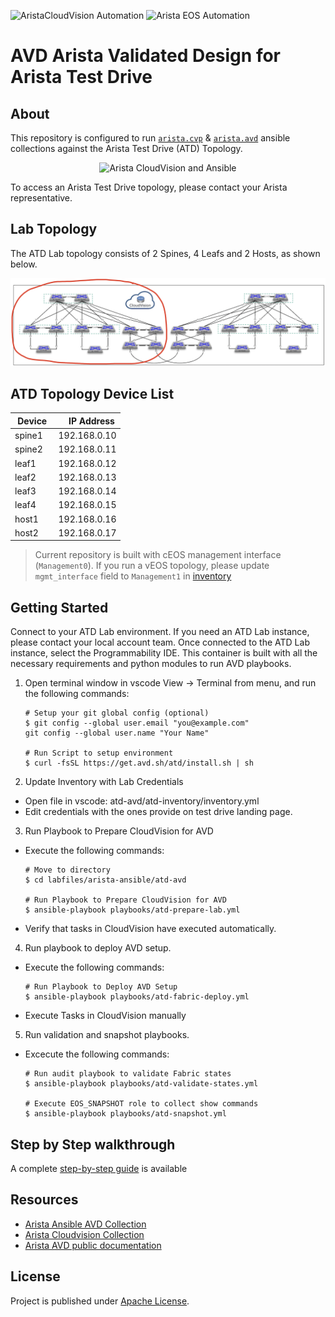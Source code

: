 ![AristaCloudVision Automation](https://img.shields.io/badge/Arista-CVP%20Automation-blue) ![Arista EOS Automation](https://img.shields.io/badge/Arista-EOS%20Automation-blue)

# AVD Arista Validated Design for Arista Test Drive

## About

This repository is configured to run [`arista.cvp`](https://github.com/aristanetworks/ansible-cvp) & [`arista.avd`](https://github.com/aristanetworks/ansible-avd) ansible collections against the Arista Test Drive (ATD) Topology.

<p align="center">
  <img src='docs/imgs/cv_ansible_logo.png' alt='Arista CloudVision and Ansible'/>
</p>

To access an Arista Test Drive topology, please contact your Arista representative.

## Lab Topology

The ATD Lab topology consists of 2 Spines, 4 Leafs and 2 Hosts, as shown below.

<p align="center">
  <img src="docs/imgs/atd-topo.png" alt="ATD Lab Topology" width="600"/>
</p>

## ATD Topology Device List

| Device | IP Address   |
| ------ | ------------ |
| spine1 |192.168.0.10 |
| spine2 |192.168.0.11 |
| leaf1  |192.168.0.12 |
| leaf2  |192.168.0.13 |
| leaf3  |192.168.0.14 |
| leaf4  |192.168.0.15 |
| host1  |192.168.0.16 |
| host2  |192.168.0.17 |

> Current repository is built with cEOS management interface (`Management0`). If you run a vEOS topology, please update `mgmt_interface` field to `Management1` in [inventory](./atd-inventory/group_vars/ATD_LAB.yml)

## Getting Started

Connect to your ATD Lab environment.  If you need an ATD Lab instance, please contact your local account team.  Once connected to the ATD Lab instance, select the Programmability IDE.  This container is built with all the necessary requirements and python modules to run AVD playbooks.

1. Open terminal window in vscode View -> Terminal from menu, and run the following commands:

    ```shell
    # Setup your git global config (optional)
    $ git config --global user.email "you@example.com"
    git config --global user.name "Your Name"

    # Run Script to setup environment
    $ curl -fsSL https://get.avd.sh/atd/install.sh | sh
    ```

2. Update Inventory with Lab Credentials
- Open file in vscode: atd-avd/atd-inventory/inventory.yml
- Edit credentials with the ones provide on test drive landing page.


3. Run Playbook to Prepare CloudVision for AVD

- Execute the following commands:

    ```shell
    # Move to directory
    $ cd labfiles/arista-ansible/atd-avd

    # Run Playbook to Prepare CloudVision for AVD
    $ ansible-playbook playbooks/atd-prepare-lab.yml
    ```

 - Verify that tasks in CloudVision have executed automatically.

4. Run playbook to deploy AVD setup.

- Execute the following commands:

    ```shell
    # Run Playbook to Deploy AVD Setup
    $ ansible-playbook playbooks/atd-fabric-deploy.yml
    ```
-  Execute Tasks in CloudVision manually

5. Run validation and snapshot playbooks.

- Excecute the following commands:

    ```shell
    # Run audit playbook to validate Fabric states
    $ ansible-playbook playbooks/atd-validate-states.yml

    # Execute EOS_SNAPSHOT role to collect show commands
    $ ansible-playbook playbooks/atd-snapshot.yml
    ```

## Step by Step walkthrough

A complete [step-by-step guide](./DEMO.md) is available

## Resources

- [Arista Ansible AVD Collection](https://github.com/aristanetworks/ansible-avd)
- [Arista Cloudvision Collection](https://github.com/aristanetworks/ansible-cvp)
- [Arista AVD public documentation](https://www.avd.sh)

## License

Project is published under [Apache License]().
